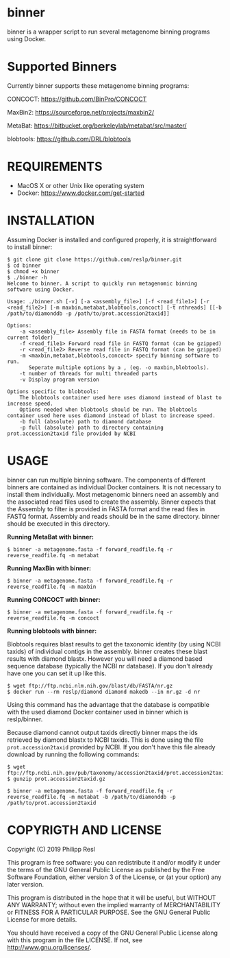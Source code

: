binner
=========

binner is a wrapper script to run several metagenome binning programs using Docker.


Supported Binners
===========

Currently binner supports these metagenome binning programs:

CONCOCT: https://github.com/BinPro/CONCOCT

MaxBin2: https://sourceforge.net/projects/maxbin2/

MetaBat: https://bitbucket.org/berkeleylab/metabat/src/master/

blobtools: https://github.com/DRL/blobtools


REQUIREMENTS
============

- MacOS X or other Unix like operating system
- Docker: https://www.docker.com/get-started


INSTALLATION
=======
Assuming Docker is installed and configured properly, it is straightforward to install binner:

```
$ git clone git clone https://github.com/reslp/binner.git
$ cd binner
$ chmod +x binner
$ ./binner -h
Welcome to binner. A script to quickly run metagenomic binning software using Docker.

Usage: ./binner.sh [-v] [-a <assembly_file>] [-f <read_file1>] [-r <read_file2>] [-m maxbin,metabat,blobtools,concoct] [-t nthreads] [[-b /path/to/diamonddb -p /path/to/prot.accession2taxid]]

Options:
	-a <assembly_file> Assembly file in FASTA format (needs to be in current folder)
	-f <read_file1> Forward read file in FASTQ format (can be gzipped)
	-r <read_file2> Reverse read file in FASTQ format (can be gzipped)
	-m <maxbin,metabat,blobtools,concoct> specify binning software to run.
	   Seperate multiple options by a , (eg. -o maxbin,blobtools).
	-t number of threads for multi threaded parts
	-v Display program version

Options specific to blobtools:
	The blobtools container used here uses diamond instead of blast to increase speed.
	Options needed when blobtools should be run. The blobtools container used here uses diamond instead of blast to increase speed.
  	-b full (absolute) path to diamond database
  	-p full (absolute) path to directory containing prot.accession2taxid file provided by NCBI
```




USAGE
========

binner can run multiple binning software. The components of different binners are contained as individual Docker containers. It is not necessary to install them individually. Most metagenomic binners need an assembly and the associated read files used to create the assembly. Binner expects that the Assembly to filter is provided in FASTA format and the read files in FASTQ format. Assembly and reads should be in the same directory. binner should be executed in this directory.

**Running MetaBat with binner:**

```$ binner -a metagenome.fasta -f forward_readfile.fq -r reverse_readfile.fq -m metabat```

**Running MaxBin with binner:**

```$ binner -a metagenome.fasta -f forward_readfile.fq -r reverse_readfile.fq -m maxbin```

**Running CONCOCT with binner:**

```$ binner -a metagenome.fasta -f forward_readfile.fq -r reverse_readfile.fq -m concoct```

**Running blobtools with binner:**

Blobtools requires blast results to get the taxonomic identity (by using NCBI taxids) of individual contigs in the assembly. binner creates these blast results with diamond blastx. However you will need a diamond based sequence database (typically the NCBI nr database). If you don't already have one you can set it up like this.

```
$ wget ftp://ftp.ncbi.nlm.nih.gov/blast/db/FASTA/nr.gz
$ docker run --rm reslp/diamond diamond makedb --in nr.gz -d nr
```

Using this command has the advantage that the database is compatible with the used diamond Docker container used in binner which is reslp/binner.

Because diamond cannot output taxids directly binner maps the ids retrieved by diamond blastx to NCBI taxids. This is done using the file `prot.accession2taxid` provided by NCBI. If you don't have this file already download by running the following commands:

```
$ wget ftp://ftp.ncbi.nih.gov/pub/taxonomy/accession2taxid/prot.accession2taxid.gz
$ gunzip prot.accession2taxid.gz
```

```$ binner -a metagenome.fasta -f forward_readfile.fq -r reverse_readfile.fq -m metabat -b /path/to/diamonddb -p /path/to/prot.accession2taxid```




COPYRIGTH AND LICENSE
=====================

Copyright (C) 2019 Philipp Resl

This program is free software: you can redistribute it and/or modify it under the terms of the GNU General Public License as published by the Free Software Foundation, either version 3 of the License, or (at your option) any later version.

This program is distributed in the hope that it will be useful, but WITHOUT ANY WARRANTY; without even the implied warranty of MERCHANTABILITY or FITNESS FOR A PARTICULAR PURPOSE. See the GNU General Public License for more details.

You should have received a copy of the GNU General Public License along with this program in the file LICENSE. If not, see http://www.gnu.org/licenses/.
